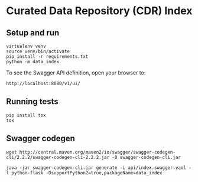 # Curated Data Repository (CDR) Index

## Setup and run

```
virtualenv venv
source venv/bin/activate
pip install -r requirements.txt
python -m data_index
```

To see the Swagger API definition, open your browser to:

```
http://localhost:8080/v1/ui/
```

## Running tests

```
pip install tox
tox
```

## Swagger codegen

```
wget http://central.maven.org/maven2/io/swagger/swagger-codegen-cli/2.2.2/swagger-codegen-cli-2.2.2.jar -O swagger-codegen-cli.jar

java -jar swagger-codegen-cli.jar generate -i api/index.swagger.yaml -l python-flask -DsupportPython2=true,packageName=data_index
```
